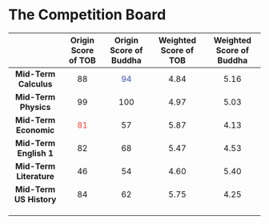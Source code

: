 # The Competition Board

<style type="text/css"> 
@import url('https://fonts.font.im/css?family=Open+Sans');
html {
    font-family: -apple-system, BlinkMacSystemFont, "Open Sans", "Segoe UI", Helvetica, Arial, sans-serif, "Apple Color Emoji", "Segoe UI Emoji", "Segoe UI Symbol" 
}
.markdown-body {
    font-family: -apple-system, BlinkMacSystemFont, "Open Sans", "Segoe UI", Helvetica, Arial, sans-serif, "Apple Color Emoji", "Segoe UI Emoji", "Segoe UI Symbol" 
}
tobwin{
        color: #f44336;
        font-weight: bolder
    }
buddhawin{
        color: #3F51B5;
        font-weight: bolder
    }
</style>

|                         |      Origin Score of TOB      |    Origin Score of Buddha     | Weighted Score of TOB | Weighted Score of Buddha |
| :---------------------: | :---------------------------: | :---------------------------: | :-------------------: | :----------------------: |
|  **Mid-Term Calculus**  |              88               | <font color=#3F51B5>94</font> |         4.84          |           5.16           |
|  **Mid-Term Physics**   |              99               |              100              |         4.97          |           5.03           |
|  **Mid-Term Economic**  | <font color=#f44336>81</font> |              57               |         5.87          |           4.13           |
| **Mid-Term English 1**  |              82               |              68               |         5.47          |           4.53           |
| **Mid-Term Literature** |              46               |              54               |         4.60          |           5.40           |
| **Mid-Term US History** |              84               |              62               |         5.75          |           4.25           |
|                         |                               |                               |                       |                          |
|                         |                               |                               |                       |                          |
|                         |                               |                               |                       |                          |

